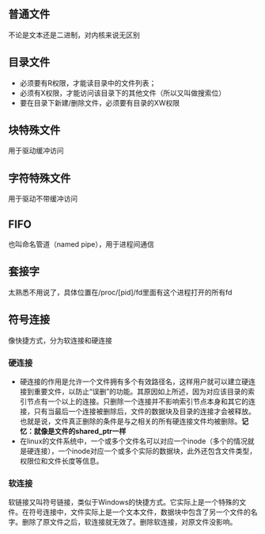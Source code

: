 ## 普通文件
不论是文本还是二进制，对内核来说无区别

## 目录文件
- 必须要有R权限，才能读目录中的文件列表；
- 必须有X权限，才能访问该目录下的其他文件（所以又叫做搜索位）
- 要在目录下新建/删除文件，必须要有目录的XW权限

## 块特殊文件
用于驱动缓冲访问

## 字符特殊文件
用于驱动不带缓冲访问

## FIFO
也叫命名管道（named pipe），用于进程间通信

## 套接字
太熟悉不用说了，具体位置在/proc/[pid]/fd里面有这个进程打开的所有fd

## 符号连接
像快捷方式，分为软连接和硬连接
### 硬连接
- 硬连接的作用是允许一个文件拥有多个有效路径名，这样用户就可以建立硬连接到重要文件，以防止“误删”的功能。其原因如上所述，因为对应该目录的索引节点有一个以上的连接。只删除一个连接并不影响索引节点本身和其它的连接，只有当最后一个连接被删除后，文件的数据块及目录的连接才会被释放。也就是说，文件真正删除的条件是与之相关的所有硬连接文件均被删除。**记忆：就像是文件的shared_ptr一样**
- 在linux的文件系统中，一个或多个文件名可以对应一个inode（多个的情况就是硬连接），一个inode对应一个或多个实际的数据块，此外还包含文件类型，权限位和文件长度等信息。
### 软连接
软链接又叫符号链接，类似于Windows的快捷方式。它实际上是一个特殊的文件。在符号连接中，文件实际上是一个文本文件，数据块中包含了另一个文件的名字。删除了原文件之后，软连接就无效了。删除软连接，对原文件没影响。